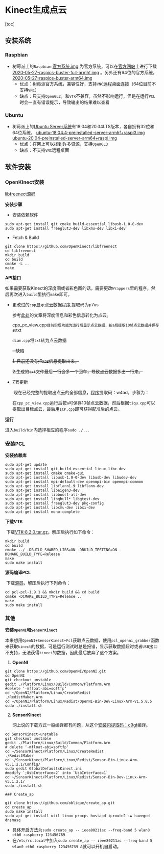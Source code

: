 # Kinect生成点云

[toc]

## 安装系统

###	Raspbian

- 树莓派上的`Raspbian` [官方系统.img](..\..\下载\树莓派系统\官方系统.img) 为官方系统，可以在[官方网站](https://www.raspberrypi.org/downloads/raspberry-pi-os/)上进行下载 [2020-05-27-raspios-buster-full-armhf.img](..\..\下载\树莓派系统\2020-05-27-raspios-buster-full-armhf.img) 。另外还有64位的官方系统。 [2020-05-27-raspios-buster-arm64.img](..\..\下载\树莓派系统\2020-05-27-raspios-buster-arm64.img) 
  - 优点：树莓派官方系统，兼容性好，支持`VNC`远程桌面连接（64位目前不支持`VNC`）
  - 缺点：只支持`OpenGL2`，和`VTK`不兼容，虽然不影响运行，但是在运行`PCL`时会一直有错误提示，导致输出的结果难以查看

### Ubuntu

- 树莓派上的[Ubuntu Server系统](https://ubuntu.com/download/raspberry-pi)有18.04和20.04LTS版本，各自拥有32位和64位系统。 [ubuntu-18.04.4-preinstalled-server-armhf+raspi3.img](..\..\下载\树莓派系统\ubuntu-18.04.4-preinstalled-server-armhf+raspi3.img)  [ubuntu-20.04-preinstalled-server-arm64+raspi.img](..\..\下载\树莓派系统\ubuntu-20.04-preinstalled-server-arm64+raspi.img) 
  - 优点：在网上可以找到许多资源，支持`OpenGL3`
  - 缺点：不支持`VNC`远程桌面

## 软件安装

### OpenKinect安装

[libfreenect源码](https://github.com/OpenKinect/libfreenect)

**安装步骤**

- 安装依赖软件

```Shell
sudo apt-get install git cmake build-essential libusb-1.0-0-dev
sudo apt-get install freeglut3-dev libxmu-dev libxi-dev
```

- Fetch & Build

```Shell
git clone https://github.com/OpenKinect/libfreenect
cd libfreenect
mkdir build
cd build
cmake -L ..
make
```

**API接口**

如果需要获取Kinect的深度图或者彩色图的话，需要更改`Wrappers`里的程序，然后再次进入`build`里执行`make`即可。

- 更改过的`cpp`显示点云数据[程序](https://pan.baidu.com/s/1EnXq4TiNr_0_oxD7W7_DGQ#list/path=%2F),提取码为p7us

  参考[此处](https://www.cnblogs.com/gaoxiang12/p/4652478.html)的文章将深度信息和彩色信息转化为点云。

  cpp_pc_view.cpp`目前实现功能为运行后显示点云数据，按a后提取10帧点云数据并保存到`txt

  `dian.cpp`将`txt`转为点云数据

  ~~- 缺陷~~

  ~~1. 目前还没有把`RGB`信息提取出来。~~

  ~~2.生成的`txt`文件最后一行会多一个回车，导致点云数据多出一行来。~~

- 7.15更新

    ​	现在已经完整的提取出点云的全部信息，[程序](https://pan.baidu.com/s/1wpBWCNLpRIT_vSl94um8LA)提取码：w4ad，步骤为：
    
    ​	在`cpp_pc_view.cpp`运行后按`a`可保存10帧点云数据，然后根据`tiqu.cpp`可以提取出目标点云，最后用`ICP.cpp`即可获得配准后的点云。

**运行**

进入`build/bin`内选择相应的程序`sudo ./...`

### 安装PCL

**安装依赖库**

```shell
sudo apt-get update  
sudo apt-get install git build-essential linux-libc-dev  
sudo apt-get install cmake cmake-gui   
sudo apt-get install libusb-1.0-0-dev libusb-dev libudev-dev  
sudo apt-get install mpi-default-dev openmpi-bin openmpi-common    
sudo apt-get install libflann1.9 libflann-dev  
sudo apt-get install libeigen3-dev  
sudo apt-get install libboost-all-dev  
sudo apt-get install libqhull* libgtest-dev  
sudo apt-get install freeglut3-dev pkg-config  
sudo apt-get install libxmu-dev libxi-dev   
sudo apt-get install mono-complete  
```

**下载VTK**

​	下载[VTK-8.2.0.tar.gz](https://vtk.org/download/)，解压后执行如下命令：

```shell
mkdir build
cd build
cmake ../ -DBUILD_SHARED_LIBS=ON -DBUILD_TESTING=ON -DCMAKE_BUILD_TYPE=Release 
make
sudo make install
```

**源码编译PCL**

​	下载[源码](https://github.com/PointCloudLibrary/pcl/releases)，解压后执行下列命令：

```shell
cd pcl-pcl-1.9.1 && mkdir build && cd build
cmake -DCMAKE_BUILD_TYPE=Release ..
make
sudo make install
```



### 其他

**安装`OpenNI`和`SensorKinect`**

​	本来想用`OpenNI+SensorKinect+Pcl`获取点云数据，使用`pcl_openni_grabber`函数来获取`kinect`的数据，可是运行测试时总是报错，显示获取数据超时或者`USB`接口不支持，无法获得`kinect`的数据，因此最后放弃了这个方案。

1. **OpenNI**

```shell
git clone https://github.com/OpenNI/OpenNI.git
cd OpenNI
git checkout unstable
gedit ./Platform/Linux/Build/Common/Platform.Arm
#delete ‘-mfloat-abi=softfp‘
cd ~/OpenNI/Platform/Linux/CreateRedist
./RedistMaker.Arm
cd ~/OpenNI/Platform/Linux/Redist/OpenNI-Bin-Dev-Linux-Arm-V1.5.8.5
sudo ./install.sh
```



2. **SensorKinect**

   网上说的下载方式一般编译都有问题，从这个[安装包](https://pan.baidu.com/s/1u19ted6Mr0dhWeEf4Fpn9Q)<u>提取码：c9gf</u>编译。

```shell
cd SensorKinect-unstable
git checkout unstable
gedit ./Platform/Linux/Build/Common/Platform.Arm
# delete ‘-mfloat-abi=softfp‘
cd ~/SensorKinect/Platform/Linux/CreateRedist
./RedistMaker
cd ~/SensorKinect/Platform/Linux/Redist/Sensor-Bin-Linux-Arm-v5.1.2.1/Config/
sudo gedit GlobalDefaultsKinect.ini
#modify `;UsbInterface=2` into `UsbInterface=1`
cd ~/SensorKinect/Platform/Linux/Redist/Sensor-Bin-Dev-Linux-Arm-v5.1.2.1/
sudo ./install.sh
```

	### Create_ap

```shell
git clone https://github.com/oblique/create_ap.git
cd create_ap
sudo make install
sudo apt-get install util-linux procps hostapd iproute2 iw haveged dnsmasq
```



-   具体开启方法为`sudo create_ap -- ieee80211ac --freq-band 5 wlan0 eth0 raspberry 123456789`
-   在`/etc/rc.local`中加入`sudo create_ap -- ieee80211ac --freq-band 5 wlan0 eth0 raspberry 123456789 &`就可以开机自启动。